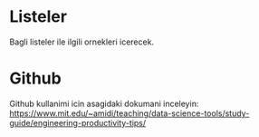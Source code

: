 # Listeler
Bagli listeler ile ilgili ornekleri icerecek.

# Github
Github kullanimi icin asagidaki dokumani inceleyin:
https://www.mit.edu/~amidi/teaching/data-science-tools/study-guide/engineering-productivity-tips/

